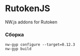 # RutokenJS

NW.js addons for Rutoken

### Сборка
```
nw-gyp configure --target=0.12.3
nw-gyp build
```
